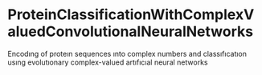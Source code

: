 # ProteinClassificationWithComplexValuedConvolutionalNeuralNetworks
Encodıng of proteın sequences ınto complex numbers and classıfıcatıon usıng evolutıonary complex-valued artıfıcıal neural networks
